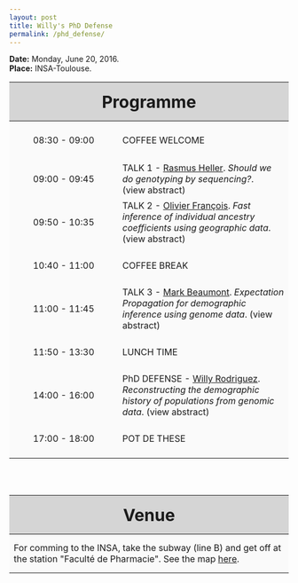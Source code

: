 ```yaml
---
layout: post
title: Willy's PhD Defense
permalink: /phd_defense/
---
```



<script type="text/javascript">
function hideStuff(id) {
    // hide the element
    document.getElementById(id).style.display = 'none';
    
}

function showStuff(id) {
    // show the lorem ipsum text
    document.getElementById(id).style.display = 'block';
    
}
 
</script>


<script type="text/javascript">
    // Initialize Variables
    var closePopup = document.getElementById("popupclose");
    var overlay = document.getElementById("overlay");
    var popup = document.getElementById("popup");
    var button = document.getElementById("button");
    // Close Popup Event
    closePopup.onclick = function() {
        overlay.style.display = 'none';
        popup.style.display = 'none';
    };
    // Show Overlay and Popup
    function showPopup(id1, id2){
	document.getElementById(id1).style.display = 'block';
	document.getElementById(id2).style.display = 'block';
    }
    function hidePopup(id1, id2){
	document.getElementById(id1).style.display = 'none';
	document.getElementById(id2).style.display = 'none';
    }
</script>

<style>

.tableheader{
  background: #D5D5D5;
  height: 70px;
  font-size: 30px;
}

.tablerow{
  background: #FAFAFA;
  height: 70px;
}

.timedetails{
  width: 180px;
  text-align: center;
}



#overlay {
    display: none;
    position: absolute;
    top: 0;
    bottom: 0;
    background: #999;
    width: 100%;
    height: 100%;
    opacity: 0.8;
    z-index: 100;
}
.popup {
    display: none;
    position: absolute;
    top: 50%;
    left: 50%;
    background: #fff;
    width: 700px;
    height: 400px;
    margin-left: -250px; /*Half the value of width to center div*/
    margin-top: -250px; /*Half the value of height to center div*/
    z-index: 200;
}
.popupclose {
    float: right;
    padding: 10px;
    cursor: pointer;
}
.popupcontent {
    padding: 10px;
}
.popupcontrols{
    height: 30px;
    background: #BDE7F5;
}
#button {
    cursor: pointer;
}

</style>

<b>Date:</b> Monday, June 20, 2016. <br/>
<b>Place:</b> INSA-Toulouse.

<table id="schedule" style="border-collapse: collapse;">
   <thead>
      <tr class="tableheader">
         <th colspan="2">Programme</th>
      </tr>
   </thead>
   <tbody>
      <tr class="tablerow">
         <td class="timedetails">08:30 - 09:00</td>
         <td>COFFEE WELCOME</td>
      </tr>
      <tr class="tablerow">
         <td class="timedetails">09:00 - 09:45</td>
         <td>TALK 1 - <u>Rasmus Heller</u>. <i>Should we do genotyping by sequencing?</i>.  <br> <span onclick="showPopup('popupRasmus', 'popupcloseRasmus'); return false;" style="cursor: pointer;">(view abstract)</span>
         <div id="popupRasmus" class="popup">
    <div class="popupcontrols">
        <span id="popupcloseRasmus" onclick="hidePopup('popupRasmus', 'popupcloseRasmus'); return false;" class="popupclose">x</span>
    </div>
    <div class="popupcontent">
        Genotyping by sequencing is becoming increasingly popular as a means of generating population and genomic scale data for non-model organisms. We used a small RADseq data set to examine potential problems or biases in common bioinformatics pipelines, using the site frequency spectrum as an informative summary of the data. We found that a standard RADseq genotyping tool overcalls singletons severely. This can be improved by eschewing genotype calls and using the genotype likelihood directly to infer the SFS. However, even after this the SFS from RADseq data is not identical to one obtained using whole-genome shotgun sequencing on the same individuals. Part of the explanation appears to be that the RADseq protocol produces a non-random subset of the genome which may have a different SFS form the genome-wide one. I discuss some implications of this and ongoing work on the topic.
    </div>
    </div>
         </td>
      </tr>
    <tr class="tablerow">
       <td class="timedetails">09:50 - 10:35</td>
       <td>TALK 2 - <u>Olivier François</u>. <i>Fast inference of individual ancestry coefficients using geographic data</i>. <span onclick="showPopup('popupOFrancois', 'popupcloseOFrancois'); return false;" style="cursor: pointer;">(view abstract)</span>
         <div id="popupOFrancois" class="popup">
    <div class="popupcontrols">
        <span id="popupcloseOFrancois" onclick="hidePopup('popupOFrancois', 'popupcloseOFrancois'); return false;" class="popupclose">x</span>
    </div>
    <div class="popupcontent">
        Geography and landscape are important determinants of genetic variation in natural populations, and several ancestry estimation methods have been proposed to investigate population structure using genetic and geographic data simultaneously. Those approaches are often based on computer-intensive stochastic simulations and do not scale with the dimensions of the data sets generated by high-throughput sequencing technologies. There is a growing demand for faster algorithms able to analyse genomewide patterns of population genetic variation in their geographic context. Here, we present TESS3, a major update of the spatial ancestry estimation program TESS. By combining matrix factorization and spatial statistical methods, TESS3 provides estimates of ancestry coefficients with accuracy comparable to TESS and with run-times much faster than the Bayesian version. In addition, the TESS3 program can be used to perform genome scans for selection, and separate adaptive from nonadaptive genetic variation using ancestral allele frequency differentiation tests. The main features of TESS3 are illustrated using simulated data and analysing genomic data from European lines of the plant species Arabidopsis thaliana.
    </div>
    </div>
      </td>
    </tr>
      <tr class="tablerow">
         <td class="timedetails">10:40 - 11:00</td>
         <td> COFFEE BREAK
         </td>
      </tr>
      <tr class="tablerow">
         <td class="timedetails">11:00 - 11:45</td>
         <td>TALK 3 - <u>Mark Beaumont</u>. <i>Expectation Propagation for demographic inference using genome data</i>. <span onclick="showPopup('popupBeaumont', 'popupcloseBeaumont'); return false;" style="cursor: pointer;">(view abstract)</span>
         <div id="popupBeaumont" class="popup">
    <div class="popupcontrols">
        <span id="popupcloseBeaumont" onclick="hidePopup('popupBeaumont', 'popupcloseBeaumont'); return false;" class="popupclose">x</span>
    </div>
    <div class="popupcontent">
        
    </div>
    </div>
</td>
      </tr>    
      <tr class="tablerow">
         <td class="timedetails">11:50 - 13:30</td>
         <td> LUNCH TIME
         </td>
      </tr>
      <tr class="tablerow">
         <td class="timedetails">14:00 - 16:00</td>
         <td>PhD DEFENSE - <u>Willy Rodriguez</u>. <i>Reconstructing the demographic history of populations from genomic data</i>. <span onclick="showPopup('popupWilly', 'popupcloseWilly'); return false;" style="cursor: pointer;">(view abstract)</span>
         <div id="popupWilly" class="popup">
    <div class="popupcontrols">
        <span id="popupcloseWilly" onclick="hidePopup('popupWilly', 'popupcloseWilly'); return false;" class="popupclose">x</span>
    </div>
    <div class="popupcontent">
        The rapid development of DNA sequencing technologies is expanding the horizons of population genetic studies. It is expected that genomic data will increase our ability to reconstruct the history of populations. While this increase in genetic information will likely help biologists and anthropologists to reconstruct the demographic history of populations, it also poses big challenges. In some cases, simplicity of the model may lead to erroneous conclusions about the population under study. Recent works have shown that DNA patterns expected in individuals coming from structured populations correspond with those of unstructured populations with changes in size through time. As a consequence it is often difficult to determine whether demographic events such as expansions or contractions (bottlenecks) inferred from genetic data are real or due to the fact that populations are structured in nature. Moreover, almost no inferential method allowing to reconstruct past demographic size changes takes into account structure effects. 
In this thesis, some recent results in population genetics are presented: (i) a model choice procedure is proposed to distinguish one simple scenario of population size change from one of structured population, based on the coalescence times of two genes, showing that for these simple cases, it is possible to distinguish both models using genetic information form one single individual; (ii) by using the notion of instantaneous coalescent rate, it is demonstrated that for any scenario of structured population or any other one, regardless how complex it could be, there always exists a panmitic scenario with a precise function of population size changes having exactly the same distribution for the coalescence times of two genes. This not only explains why spurious signals of bottlenecks can be found in structured populations but also predicts the demographic history that actual inference methods are likely to reconstruct when applied to non panmitic populations. Finally, (iii) a method based on a Markov process is developed for inferring past demographic events taking the structure into account. This is method uses the distribution of coalescence times of two genes to detect past demographic changes in structured populations from the DNA of one single individual. Some applications of the model to genomic data are discussed.
    </div>
    </div>
     </td>
      </tr>
      <tr class="tablerow">
         <td class="timedetails">17:00 - 18:00</td>
         <td>POT DE THESE
         </td>
      </tr>
   </tbody>
</table>

<br>
<br>

<table style="border-collapse: collapse;">
   <thead>
      <tr class="tableheader">
         <th colspan="2"> Venue</th>
      </tr>
   </thead>
   <tbody>
   <tr class="tablerow">
         <td colspan="2"> For comming to the INSA, take the subway (line B) and get off at the station "Faculté de Pharmacie". See the map <a href="https://drive.google.com/open?id=1DH6ifyOpMuI8xShMtyhKg2Zh210&usp=sharing">here</a>.
         </td>
      </tr>
   </tbody>
</table>


